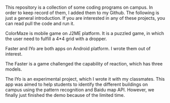 This repository is a collection of some coding programs on campus. In order to keep record of them, I added them to my Github. The following is just a general introduction. If you are interested in any of these projects, you can read pull the code and run it.

ColorMaze is mobile game on J2ME platform. It is a puzzled game, in which the user need to fulfill a 4*4 grid with a dropper. 

Faster and IYo are both apps on Android platform. I wrote them out of interest. 

The Faster is a game challenged the capability of reaction, which has three models. 

The IYo is an experimental project, which I wrote it with my classmates. This app was aimed to help students to identify the different buildings on campus using the pattern recognition and Baidu map API. However, we finally just finished the demo because of the limited time.


